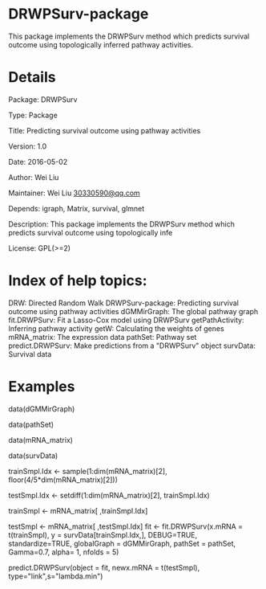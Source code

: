 # DRWPSurv-package
 This package implements the DRWPSurv method which predicts survival outcome using topologically inferred pathway activities.
# Details
Package: DRWPSurv

Type: Package

Title: Predicting survival outcome using pathway activities

Version: 1.0

Date: 2016-05-02

Author: Wei Liu

Maintainer: Wei Liu <30330590@qq.com>

Depends: igraph, Matrix, survival, glmnet

Description: This package implements the DRWPSurv method which predicts survival outcome using topologically infe

License: GPL(>=2)

# Index of help topics:
DRW:       Directed Random Walk
DRWPSurv-package:       Predicting survival outcome using pathway activities
dGMMirGraph:      The global pathway graph
fit.DRWPSurv:      Fit a Lasso-Cox model using DRWPSurv
getPathActivity:      Inferring pathway activity
getW:      Calculating the weights of genes
mRNA_matrix:      The expression data
pathSet:      Pathway set
predict.DRWPSurv:      Make predictions from a "DRWPSurv" object
survData:      Survival data
# Examples
data(dGMMirGraph)

data(pathSet)

data(mRNA_matrix)

data(survData)

trainSmpl.Idx <- sample(1:dim(mRNA_matrix)[2], floor(4/5*dim(mRNA_matrix)[2]))

testSmpl.Idx <- setdiff(1:dim(mRNA_matrix)[2], trainSmpl.Idx)

trainSmpl <- mRNA_matrix[ ,trainSmpl.Idx]

testSmpl <- mRNA_matrix[ ,testSmpl.Idx]
fit <- fit.DRWPSurv(x.mRNA = t(trainSmpl), y = survData[trainSmpl.Idx,], DEBUG=TRUE,
standardize=TRUE, globalGraph = dGMMirGraph, pathSet = pathSet,
Gamma=0.7, alpha= 1, nfolds = 5)

predict.DRWPSurv(object = fit, newx.mRNA = t(testSmpl), type="link",s="lambda.min")
